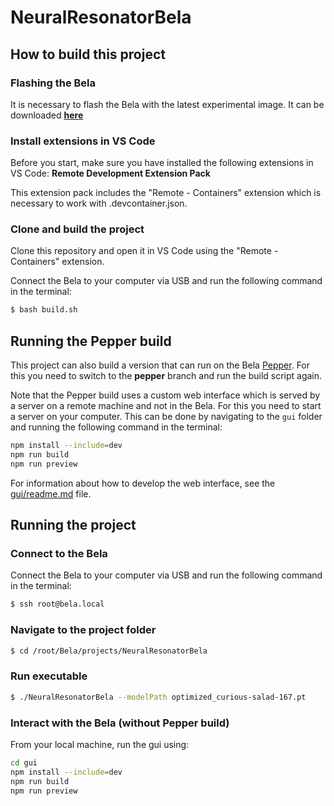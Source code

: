 # NeuralResonatorBela

## How to build this project

### Flashing the Bela

It is necessary to flash the Bela with the latest experimental image. It can be downloaded **[here](https://github.com/BelaPlatform/bela-image-builder/releases/tag/v0.5.0alpha2)**

### Install extensions in VS Code

Before you start, make sure you have installed the following extensions in VS Code: **Remote Development Extension Pack**

This extension pack includes the "Remote - Containers" extension which is necessary to work with .devcontainer.json.

### Clone and build the project

Clone this repository and open it in VS Code using the "Remote - Containers" extension.

Connect the Bela to your computer via USB and run the following command in the terminal:

```bash
$ bash build.sh
```
## Running the Pepper build

This project can also build a version that can run on the Bela [Pepper](https://www.youtube.com/watch?v=VLHxIMeSU-c). For this you need to switch to the **pepper** branch and run the build script again.

Note that the Pepper build uses a custom web interface which is served by a server on a remote machine and not in the Bela. For this you need to start a server on your computer. This can be done by navigating to the `gui` folder and running the following command in the terminal:

```bash
npm install --include=dev
npm run build
npm run preview
```

For information about how to develop the web interface, see the [gui/readme.md](gui/readme.md) file.

## Running the project

### Connect to the Bela

Connect the Bela to your computer via USB and run the following command in the terminal:

```bash
$ ssh root@bela.local
```

### Navigate to the project folder

```bash
$ cd /root/Bela/projects/NeuralResonatorBela
```

### Run executable

```bash
$ ./NeuralResonatorBela --modelPath optimized_curious-salad-167.pt 
```

### Interact with the Bela (without Pepper build)

From your local machine, run the gui using:

```bash
cd gui
npm install --include=dev
npm run build
npm run preview
```